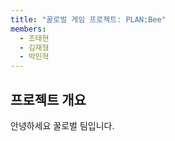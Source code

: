 ```yaml
---
title: "꿀로벌 게임 프로젝트: PLAN:Bee"
members:
  - 조태현
  - 김재형
  - 박민혁
---
```


## 프로젝트 개요

안녕하세요 꿀로벌 팀입니다.

